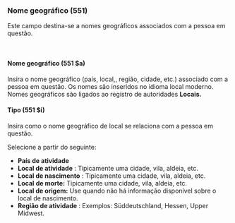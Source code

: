 ### **Nome geográfico (551)**

Este campo destina-se a nomes geográficos associados com a pessoa em questão.

&nbsp;

#### **Nome geográfico (551 $a)**

Insira o nome geográfico (país, local,, região, cidade, etc.) associado com a pessoa em questão. Os nomes são inseridos no idioma local moderno. Nomes geográficos são ligados ao registro de autoridades **Locais.**

  

#### **Tipo (551 $i)**

Insira como o nome geográfico de local se relaciona com a pessoa em questão.

Selecione a partir do seguinte:

- **País de atividade** 
- **Local de atividade** : Tipicamente uma cidade, vila, aldeia, etc.
- **Local de nascimento** : Tipicamente uma cidade, vila, aldeia, etc. 
- **Local**  **de morte:** Tipicamente uma cidade, vila, aldeia, etc.
- **Local de origem:** Use quando não há informação disponível sobre o local de nascimento.
- **Região de atividade** : Exemplos: Süddeutschland, Hessen, Upper Midwest.